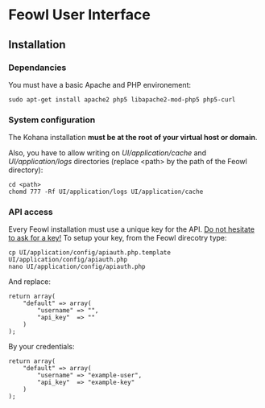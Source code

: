 # Feowl User Interface
## Installation
### Dependancies
You must have a basic Apache and PHP environement:

	sudo apt-get install apache2 php5 libapache2-mod-php5 php5-curl

### System configuration
The Kohana installation <b>must be at the root of your virtual host or domain</b>.

Also, you have to allow writing on <em>UI/application/cache</em> and <em>UI/application/logs</em> directories (replace 	&lt;path> by the path of the Feowl directory):

	cd <path>
	chomd 777 -Rf UI/application/logs UI/application/cache

### API access
Every Feowl installation must use a unique key for the API. [Do not hesitate to ask for a key!](mailto:contact@feowl.com)
To setup your key, from the Feowl direcotry type:

	cp UI/application/config/apiauth.php.template UI/application/config/apiauth.php
	nano UI/application/config/apiauth.php
	
And replace:

	return array(
		"default" => array(
			"username" => "",
			"api_key"  => ""
		)
	);
	
By your credentials:

	return array(
		"default" => array(
			"username" => "example-user",
			"api_key"  => "example-key"
		)
	);
